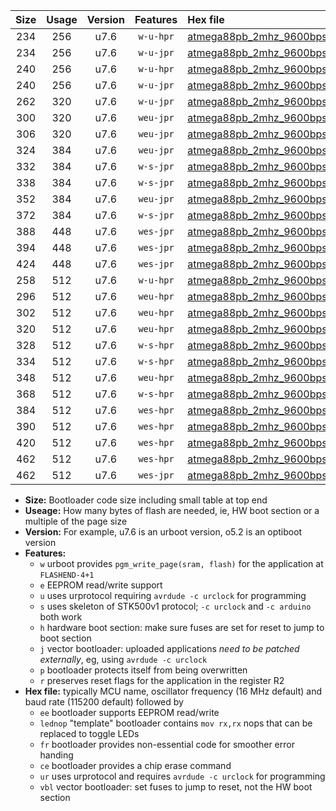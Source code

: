 |Size|Usage|Version|Features|Hex file|
|:-:|:-:|:-:|:-:|:--|
|234|256|u7.6|`w-u-hpr`|[atmega88pb_2mhz_9600bps_ur.hex](https://raw.githubusercontent.com/stefanrueger/urboot/main//atmega88pb_2mhz_9600bps_ur.hex)|
|234|256|u7.6|`w-u-jpr`|[atmega88pb_2mhz_9600bps_ur_vbl.hex](https://raw.githubusercontent.com/stefanrueger/urboot/main//atmega88pb_2mhz_9600bps_ur_vbl.hex)|
|240|256|u7.6|`w-u-hpr`|[atmega88pb_2mhz_9600bps_lednop_ur.hex](https://raw.githubusercontent.com/stefanrueger/urboot/main//atmega88pb_2mhz_9600bps_lednop_ur.hex)|
|240|256|u7.6|`w-u-jpr`|[atmega88pb_2mhz_9600bps_lednop_ur_vbl.hex](https://raw.githubusercontent.com/stefanrueger/urboot/main//atmega88pb_2mhz_9600bps_lednop_ur_vbl.hex)|
|262|320|u7.6|`w-u-jpr`|[atmega88pb_2mhz_9600bps_lednop_fr_ur_vbl.hex](https://raw.githubusercontent.com/stefanrueger/urboot/main//atmega88pb_2mhz_9600bps_lednop_fr_ur_vbl.hex)|
|300|320|u7.6|`weu-jpr`|[atmega88pb_2mhz_9600bps_ee_ur_vbl.hex](https://raw.githubusercontent.com/stefanrueger/urboot/main//atmega88pb_2mhz_9600bps_ee_ur_vbl.hex)|
|306|320|u7.6|`weu-jpr`|[atmega88pb_2mhz_9600bps_ee_lednop_ur_vbl.hex](https://raw.githubusercontent.com/stefanrueger/urboot/main//atmega88pb_2mhz_9600bps_ee_lednop_ur_vbl.hex)|
|324|384|u7.6|`weu-jpr`|[atmega88pb_2mhz_9600bps_ee_lednop_fr_ur_vbl.hex](https://raw.githubusercontent.com/stefanrueger/urboot/main//atmega88pb_2mhz_9600bps_ee_lednop_fr_ur_vbl.hex)|
|332|384|u7.6|`w-s-jpr`|[atmega88pb_2mhz_9600bps_vbl.hex](https://raw.githubusercontent.com/stefanrueger/urboot/main//atmega88pb_2mhz_9600bps_vbl.hex)|
|338|384|u7.6|`w-s-jpr`|[atmega88pb_2mhz_9600bps_lednop_vbl.hex](https://raw.githubusercontent.com/stefanrueger/urboot/main//atmega88pb_2mhz_9600bps_lednop_vbl.hex)|
|352|384|u7.6|`weu-jpr`|[atmega88pb_2mhz_9600bps_ee_lednop_fr_ce_ur_vbl.hex](https://raw.githubusercontent.com/stefanrueger/urboot/main//atmega88pb_2mhz_9600bps_ee_lednop_fr_ce_ur_vbl.hex)|
|372|384|u7.6|`w-s-jpr`|[atmega88pb_2mhz_9600bps_lednop_fr_vbl.hex](https://raw.githubusercontent.com/stefanrueger/urboot/main//atmega88pb_2mhz_9600bps_lednop_fr_vbl.hex)|
|388|448|u7.6|`wes-jpr`|[atmega88pb_2mhz_9600bps_ee_vbl.hex](https://raw.githubusercontent.com/stefanrueger/urboot/main//atmega88pb_2mhz_9600bps_ee_vbl.hex)|
|394|448|u7.6|`wes-jpr`|[atmega88pb_2mhz_9600bps_ee_lednop_vbl.hex](https://raw.githubusercontent.com/stefanrueger/urboot/main//atmega88pb_2mhz_9600bps_ee_lednop_vbl.hex)|
|424|448|u7.6|`wes-jpr`|[atmega88pb_2mhz_9600bps_ee_lednop_fr_vbl.hex](https://raw.githubusercontent.com/stefanrueger/urboot/main//atmega88pb_2mhz_9600bps_ee_lednop_fr_vbl.hex)|
|258|512|u7.6|`w-u-hpr`|[atmega88pb_2mhz_9600bps_lednop_fr_ur.hex](https://raw.githubusercontent.com/stefanrueger/urboot/main//atmega88pb_2mhz_9600bps_lednop_fr_ur.hex)|
|296|512|u7.6|`weu-hpr`|[atmega88pb_2mhz_9600bps_ee_ur.hex](https://raw.githubusercontent.com/stefanrueger/urboot/main//atmega88pb_2mhz_9600bps_ee_ur.hex)|
|302|512|u7.6|`weu-hpr`|[atmega88pb_2mhz_9600bps_ee_lednop_ur.hex](https://raw.githubusercontent.com/stefanrueger/urboot/main//atmega88pb_2mhz_9600bps_ee_lednop_ur.hex)|
|320|512|u7.6|`weu-hpr`|[atmega88pb_2mhz_9600bps_ee_lednop_fr_ur.hex](https://raw.githubusercontent.com/stefanrueger/urboot/main//atmega88pb_2mhz_9600bps_ee_lednop_fr_ur.hex)|
|328|512|u7.6|`w-s-hpr`|[atmega88pb_2mhz_9600bps.hex](https://raw.githubusercontent.com/stefanrueger/urboot/main//atmega88pb_2mhz_9600bps.hex)|
|334|512|u7.6|`w-s-hpr`|[atmega88pb_2mhz_9600bps_lednop.hex](https://raw.githubusercontent.com/stefanrueger/urboot/main//atmega88pb_2mhz_9600bps_lednop.hex)|
|348|512|u7.6|`weu-hpr`|[atmega88pb_2mhz_9600bps_ee_lednop_fr_ce_ur.hex](https://raw.githubusercontent.com/stefanrueger/urboot/main//atmega88pb_2mhz_9600bps_ee_lednop_fr_ce_ur.hex)|
|368|512|u7.6|`w-s-hpr`|[atmega88pb_2mhz_9600bps_lednop_fr.hex](https://raw.githubusercontent.com/stefanrueger/urboot/main//atmega88pb_2mhz_9600bps_lednop_fr.hex)|
|384|512|u7.6|`wes-hpr`|[atmega88pb_2mhz_9600bps_ee.hex](https://raw.githubusercontent.com/stefanrueger/urboot/main//atmega88pb_2mhz_9600bps_ee.hex)|
|390|512|u7.6|`wes-hpr`|[atmega88pb_2mhz_9600bps_ee_lednop.hex](https://raw.githubusercontent.com/stefanrueger/urboot/main//atmega88pb_2mhz_9600bps_ee_lednop.hex)|
|420|512|u7.6|`wes-hpr`|[atmega88pb_2mhz_9600bps_ee_lednop_fr.hex](https://raw.githubusercontent.com/stefanrueger/urboot/main//atmega88pb_2mhz_9600bps_ee_lednop_fr.hex)|
|462|512|u7.6|`wes-hpr`|[atmega88pb_2mhz_9600bps_ee_lednop_fr_ce.hex](https://raw.githubusercontent.com/stefanrueger/urboot/main//atmega88pb_2mhz_9600bps_ee_lednop_fr_ce.hex)|
|462|512|u7.6|`wes-jpr`|[atmega88pb_2mhz_9600bps_ee_lednop_fr_ce_vbl.hex](https://raw.githubusercontent.com/stefanrueger/urboot/main//atmega88pb_2mhz_9600bps_ee_lednop_fr_ce_vbl.hex)|

- **Size:** Bootloader code size including small table at top end
- **Useage:** How many bytes of flash are needed, ie, HW boot section or a multiple of the page size
- **Version:** For example, u7.6 is an urboot version, o5.2 is an optiboot version
- **Features:**
  + `w` urboot provides `pgm_write_page(sram, flash)` for the application at `FLASHEND-4+1`
  + `e` EEPROM read/write support
  + `u` uses urprotocol requiring `avrdude -c urclock` for programming
  + `s` uses skeleton of STK500v1 protocol; `-c urclock` and `-c arduino` both work
  + `h` hardware boot section: make sure fuses are set for reset to jump to boot section
  + `j` vector bootloader: uploaded applications *need to be patched externally*, eg, using `avrdude -c urclock`
  + `p` bootloader protects itself from being overwritten
  + `r` preserves reset flags for the application in the register R2
- **Hex file:** typically MCU name, oscillator frequency (16 MHz default) and baud rate (115200 default) followed by
  + `ee` bootloader supports EEPROM read/write
  + `lednop` "template" bootloader contains `mov rx,rx` nops that can be replaced to toggle LEDs
  + `fr` bootloader provides non-essential code for smoother error handing
  + `ce` bootloader provides a chip erase command
  + `ur` uses urprotocol and requires `avrdude -c urclock` for programming
  + `vbl` vector bootloader: set fuses to jump to reset, not the HW boot section
